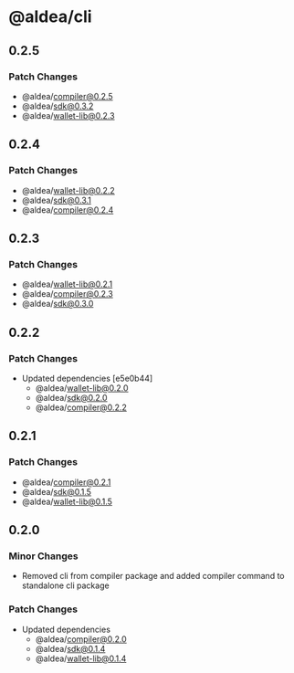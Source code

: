 # @aldea/cli

## 0.2.5

### Patch Changes

- @aldea/compiler@0.2.5
- @aldea/sdk@0.3.2
- @aldea/wallet-lib@0.2.3

## 0.2.4

### Patch Changes

- @aldea/wallet-lib@0.2.2
- @aldea/sdk@0.3.1
- @aldea/compiler@0.2.4

## 0.2.3

### Patch Changes

- @aldea/wallet-lib@0.2.1
- @aldea/compiler@0.2.3
- @aldea/sdk@0.3.0

## 0.2.2

### Patch Changes

- Updated dependencies [e5e0b44]
  - @aldea/wallet-lib@0.2.0
  - @aldea/sdk@0.2.0
  - @aldea/compiler@0.2.2

## 0.2.1

### Patch Changes

- @aldea/compiler@0.2.1
- @aldea/sdk@0.1.5
- @aldea/wallet-lib@0.1.5

## 0.2.0

### Minor Changes

- Removed cli from compiler package and added compiler command to standalone cli package

### Patch Changes

- Updated dependencies
  - @aldea/compiler@0.2.0
  - @aldea/sdk@0.1.4
  - @aldea/wallet-lib@0.1.4
